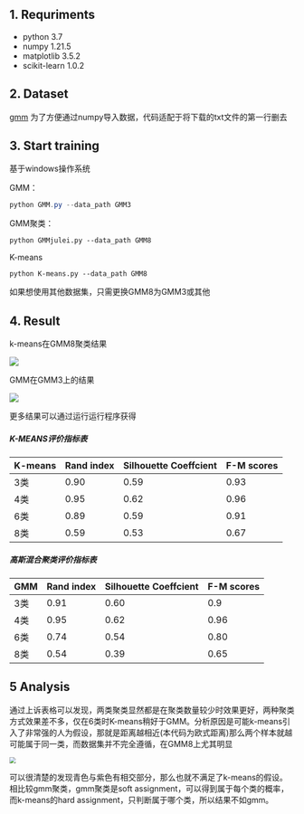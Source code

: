## 1. Requriments

* python 3.7
* numpy 1.21.5
* matplotlib 3.5.2
* scikit-learn  1.0.2
## 2. Dataset

[gmm](http://www.nustm.cn/member/rxia/ml/data/gmm.zip)
	   为了方便通过numpy导入数据，代码适配于将下载的txt文件的第一行删去

## 3. Start training

基于windows操作系统

GMM：
```powershell
python GMM.py --data_path GMM3
```

GMM聚类：

```
python GMMjulei.py --data_path GMM8
```

K-means

```
python K-means.py --data_path GMM8
```

如果想使用其他数据集，只需更换GMM8为GMM3或其他

## 4. Result

k-means在GMM8聚类结果

<img src='pic./Figure_2.png'>

GMM在GMM3上的结果

<img src='pic./Figure_1.png'>

更多结果可以通过运行运行程序获得

##### K-MEANS评价指标表

| K-means | Rand index | Silhouette Coeffcient | F-M scores |
| ------- | ---------- | --------------------- | ---------- |
| 3类     | 0.90       | 0.59                  | 0.93       |
| 4类     | 0.95       | 0.62                  | 0.96       |
| 6类     | 0.89       | 0.59                  | 0.91       |
| 8类     | 0.59       | 0.53                  | 0.67       |

##### 高斯混合聚类评价指标表

| GMM  | Rand index | Silhouette Coeffcient | F-M scores |
| ---- | ---------- | --------------------- | ---------- |
| 3类  | 0.91       | 0.60                  | 0.9        |
| 4类  | 0.95       | 0.62                  | 0.96       |
| 6类  | 0.74       | 0.54                  | 0.80       |
| 8类  | 0.54       | 0.39                  | 0.65       |

## 5 Analysis

通过上诉表格可以发现，两类聚类显然都是在聚类数量较少时效果更好，两种聚类方式效果差不多，仅在6类时K-means稍好于GMM。分析原因是可能k-means引入了非常强的人为假设，那就是距离越相近(本代码为欧式距离)那么两个样本就越可能属于同一类，而数据集并不完全遵循，在GMM8上尤其明显

<img src='pic./Figure_3.png' style="zoom:67%;" >

可以很清楚的发现青色与紫色有相交部分，那么也就不满足了k-means的假设。相比较gmm聚类，gmm聚类是soft assignment，可以得到属于每个类的概率，而k-means的hard assignment，只判断属于哪个类，所以结果不如gmm。